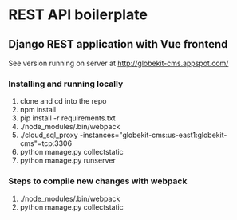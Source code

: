 # REST API boilerplate
## Django REST application with Vue frontend

See version running on server at http://globekit-cms.appspot.com/

### Installing and running locally

1. clone and cd into the repo
2. npm install
3. pip install -r requirements.txt
4. ./node_modules/.bin/webpack
5. ./cloud_sql_proxy -instances="globekit-cms:us-east1:globekit-cms"=tcp:3306
6. python manage.py collectstatic
7. python manage.py runserver


### Steps to compile new changes with webpack

1. ./node_modules/.bin/webpack
2. python manage.py collectstatic